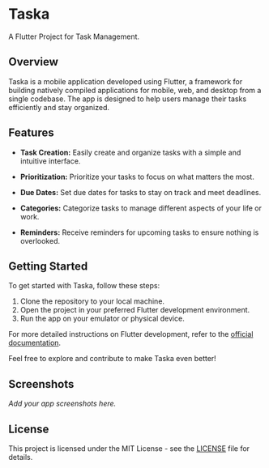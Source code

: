 # Taska

A Flutter Project for Task Management.

## Overview

Taska is a mobile application developed using Flutter, a framework for building natively compiled applications for mobile, web, and desktop from a single codebase. The app is designed to help users manage their tasks efficiently and stay organized.

## Features

- **Task Creation:** Easily create and organize tasks with a simple and intuitive interface.

- **Prioritization:** Prioritize your tasks to focus on what matters the most.

- **Due Dates:** Set due dates for tasks to stay on track and meet deadlines.

- **Categories:** Categorize tasks to manage different aspects of your life or work.

- **Reminders:** Receive reminders for upcoming tasks to ensure nothing is overlooked.

## Getting Started

To get started with Taska, follow these steps:

1. Clone the repository to your local machine.
2. Open the project in your preferred Flutter development environment.
3. Run the app on your emulator or physical device.

For more detailed instructions on Flutter development, refer to the [official documentation](https://docs.flutter.dev/).

Feel free to explore and contribute to make Taska even better!

## Screenshots

*Add your app screenshots here.*

## License

This project is licensed under the MIT License - see the [LICENSE](LICENSE) file for details.
